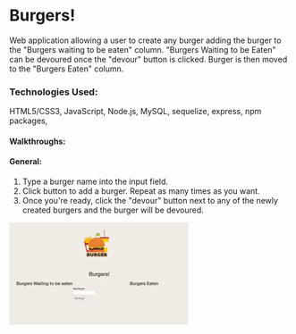 # Burgers!

Web application allowing a user to create any burger adding the burger to the "Burgers waiting to be eaten" column. "Burgers Waiting to be Eaten" can be devoured once the "devour" button is clicked. Burger is then moved to the "Burgers Eaten" column.

### Technologies Used:
HTML5/CSS3, JavaScript, Node.js, MySQL, sequelize, express, npm packages,

#### Walkthroughs:
#### General:
1. Type a burger name into the input field.
2. Click button to add a burger. Repeat as many times as you want.
3. Once you're ready, click the "devour" button next to any of the newly created burgers and the burger will be devoured.

![Burgers! walkthrough](./readme-material/walkthrough.gif)